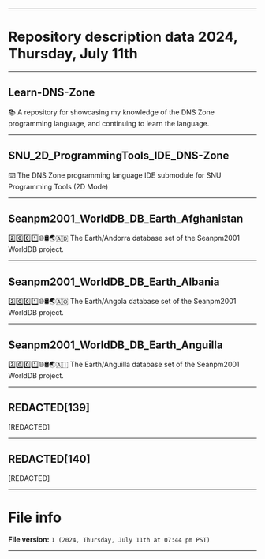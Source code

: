 
***

# Repository description data 2024, Thursday, July 11th

---

## Learn-DNS-Zone

📚️ A repository for showcasing my knowledge of the DNS Zone programming language, and continuing to learn the language. 

---

## SNU_2D_ProgrammingTools_IDE_DNS-Zone

⌨️ The DNS Zone programming language IDE submodule for SNU Programming Tools (2D Mode)

---

## Seanpm2001_WorldDB_DB_Earth_Afghanistan

2️⃣️0️⃣️0️⃣️1️⃣️🌐️🛢️🌏️🇦🇩️ The Earth/Andorra database set of the Seanpm2001 WorldDB project.

---

## Seanpm2001_WorldDB_DB_Earth_Albania

2️⃣️0️⃣️0️⃣️1️⃣️🌐️🛢️🌏️🇦🇴️ The Earth/Angola database set of the Seanpm2001 WorldDB project.

---

## Seanpm2001_WorldDB_DB_Earth_Anguilla

2️⃣️0️⃣️0️⃣️1️⃣️🌐️🛢️🌏️🇦🇮️ The Earth/Anguilla database set of the Seanpm2001 WorldDB project.

---

## REDACTED[139]

[REDACTED]

---

## REDACTED[140]

[REDACTED]

***

# File info

**File version:** `1 (2024, Thursday, July 11th at 07:44 pm PST)`

***

